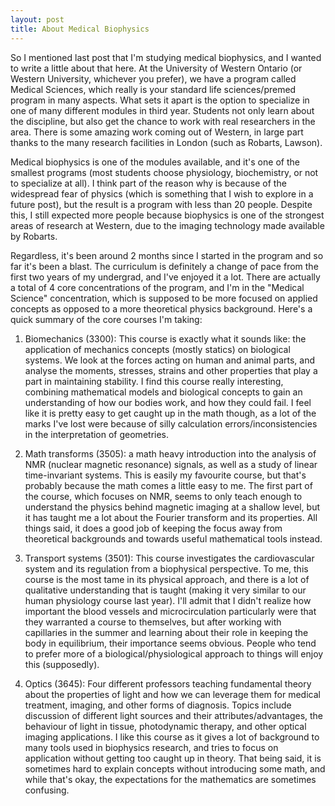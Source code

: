 ```yaml
---
layout: post
title: About Medical Biophysics
---
```


So I mentioned last post that I'm studying medical biophysics, and I wanted to write a little about that here. At the University of Western Ontario (or Western University, whichever you prefer), we have a program called Medical Sciences, which really is your standard life sciences/premed program in many aspects. What sets it apart is the option to specialize in one of many different modules in third year. Students not only learn about the discipline, but also get the chance to work with real researchers in the area. There is some amazing work coming out of Western, in large part thanks to the many research facilities in London (such as Robarts, Lawson).

Medical biophysics is one of the modules available, and it's one of the smallest programs (most students choose physiology, biochemistry, or not to specialize at all). I think part of the reason why is because of the widespread fear of physics (which is something that I wish to explore in a future post), but the result is a program with less than 20 people. Despite this, I still expected more people because biophysics is one of the strongest areas of research at Western, due to the imaging technology made available by Robarts.

Regardless, it's been around 2 months since I started in the program and so far it's been a blast. The curriculum is definitely a change of pace from the first two years of my undergrad, and I've enjoyed it a lot. There are actually a total of 4 core concentrations of the program, and I'm in the "Medical Science" concentration, which is supposed to be more focused on applied concepts as opposed to a more theoretical physics background. Here's a quick summary of the core courses I'm taking:

1. Biomechanics (3300): This course is exactly what it sounds like: the application of mechanics concepts (mostly statics) on biological systems. We look at the forces acting on human and animal parts, and analyse the moments, stresses, strains and other properties that play a part in maintaining stability. I find this course really interesting, combining mathematical models and biological concepts to gain an understanding of how our bodies work, and how they could fail. I feel like it is pretty easy to get caught up in the math though, as a lot of the marks I've lost were because of silly calculation errors/inconsistencies in the interpretation of geometries.

2. Math transforms (3505): a math heavy introduction into the analysis of NMR (nuclear magnetic resonance) signals, as well as a study of linear time-invariant systems. This is easily my favourite course, but that's probably because the math comes a little easy to me. The first part of the course, which focuses on NMR, seems to only teach enough to understand the physics behind magnetic imaging at a shallow level, but it has taught me a lot about the Fourier transform and its properties. All things said, it does a good job of keeping the focus away from theoretical backgrounds and towards useful mathematical tools instead.

3. Transport systems (3501): This course investigates the cardiovascular system and its regulation from a biophysical perspective. To me, this course is the most tame in its physical approach, and there is a lot of qualitative understanding that is taught (making it very similar to our human physiology course last year). I'll admit that I didn't realize how important the blood vessels and microcirculation particularly were that they warranted a course to themselves, but after working with capillaries in the summer and learning about their role in keeping the body in equilibrium, their importance seems obvious. People who tend to prefer more of a biological/physiological approach to things will enjoy this (supposedly).

4. Optics (3645): Four different professors teaching fundamental theory about the properties of light and how we can leverage them for medical treatment, imaging, and other forms of diagnosis. Topics include discussion of different light sources and their attributes/advantages, the behaviour of light in tissue, photodynamic therapy, and other optical imaging applications. I like this course as it gives a lot of background to many tools used in biophysics research, and tries to focus on application without getting too caught up in theory. That being said, it is sometimes hard to explain concepts without introducing some math, and while that's okay, the expectations for the mathematics are sometimes confusing.
